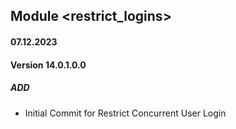 ## Module <restrict_logins>

#### 07.12.2023
#### Version 14.0.1.0.0
##### ADD
- Initial Commit for Restrict Concurrent User Login

